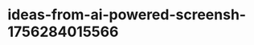# ideas-from-ai-powered-screensh-1756284015566
```json [ { "title": "مترجم النصوص الفوري من الصور", "description": "أداة تستخدم الذكاء الاصطناعي لترجمة النصوص الموجودة في الصور إلى لغات متعددة بشكل فوري.", "mvp_plan": "استخدام مكتبة OCR لاستخراج النصوص من الصور، ثم دمج واجهة برمجة التطبيقات للترجمة مثل Google Translate. يمكن بناء واجهة بسيطة لتحميل الصور وعرض الترجمة." }, { "title": "أداة تح...
